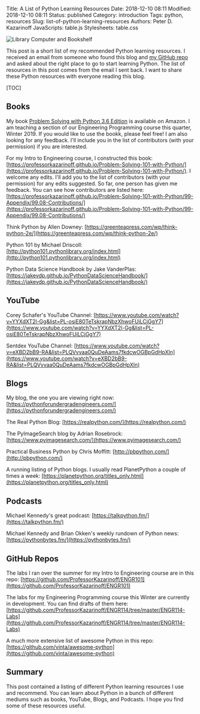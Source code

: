 Title: A List of Python Learning Resources
Date: 2018-12-10 08:11
Modified: 2018-12-10 08:11
Status: published
Category: introduction
Tags: python, resources
Slug: list-of-python-learning-resources
Authors: Peter D. Kazarinoff
JavaScripts: table.js
Stylesheets: table.css

![Library Computer and Bookshelf]({filename}/posts/resources/images/computer_in_library.png)

This post is a short list of my recommended Python learning resources. I received an email from someone who found this blog and [my GitHub repo](https://github.com/ProfessorKazarinoff) and asked about the right place to go to start learning Python. The list of resources in this post comes from the email I sent back. I want to share these Python resources with everyone reading this blog.

[TOC]

## Books

My book [Problem Solving with Python 3.6 Edition](https://www.amazon.com/dp/B07M7S6LTT/ref=sr_1_5?ie=UTF8&qid=1547223360&sr=8-5&keywords=kazarinoff) is available on Amazon. I am teaching a section of our Engineering Programming course this quarter, Winter 2019. If you would like to use the bookk, please feel free! I am also looking for any feedback. I'll include you in the list of contributors (with your permission) if you are interested.

For my Intro to Engineering course, I constructed this book: [https://professorkazarinoff.github.io/Problem-Solving-101-with-Python/](https://professorkazarinoff.github.io/Problem-Solving-101-with-Python/). I welcome any edits. I'll add you to the list of contributors (with your permission) for any edits suggested. So far, one person has given me feedback. You can see how contributors are listed here: [https://professorkazarinoff.github.io/Problem-Solving-101-with-Python/99-Appendix/99.08-Contributions/](https://professorkazarinoff.github.io/Problem-Solving-101-with-Python/99-Appendix/99.08-Contributions/)

Think Python by Allen Downey: [https://greenteapress.com/wp/think-python-2e/](https://greenteapress.com/wp/think-python-2e/)

Python 101 by Michael Driscoll: [http://python101.pythonlibrary.org/index.html](http://python101.pythonlibrary.org/index.html)

Python Data Science Handbook by Jake VanderPlas: [https://jakevdp.github.io/PythonDataScienceHandbook/](https://jakevdp.github.io/PythonDataScienceHandbook/)

## YouTube

Corey Schafer's YouTube Channel: [https://www.youtube.com/watch?v=YYXdXT2l-Gg&list=PL-osiE80TeTskrapNbzXhwoFUiLCjGgY7](https://www.youtube.com/watch?v=YYXdXT2l-Gg&list=PL-osiE80TeTskrapNbzXhwoFUiLCjGgY7)

Sentdex YouTube Channel: [https://www.youtube.com/watch?v=eXBD2bB9-RA&list=PLQVvvaa0QuDeAams7fkdcwOGBpGdHpXln](https://www.youtube.com/watch?v=eXBD2bB9-RA&list=PLQVvvaa0QuDeAams7fkdcwOGBpGdHpXln)

## Blogs

My blog, the one you are viewing right now: [https://pythonforundergradengineers.com/](https://pythonforundergradengineers.com/)

The Real Python Blog: [https://realpython.com/](https://realpython.com/)

The PyImageSearch blog by Adrian Rosebrock: [https://www.pyimagesearch.com/](https://www.pyimagesearch.com/)

Practical Business Python by Chris Moffitt: [http://pbpython.com/](http://pbpython.com/)

A running listing of Python blogs. I usually read PlanetPython a couple of times a week: [https://planetpython.org/titles_only.html](https://planetpython.org/titles_only.html)

## Podcasts

Michael Kennedy's great podcast: [https://talkpython.fm/](https://talkpython.fm/)

Michael Kennedy and Brian Okken's weekly rundown of Python news: [https://pythonbytes.fm/](https://pythonbytes.fm/)

## GitHub Repos

The labs I ran over the summer for my Intro to Engineering course are in this repo: [https://github.com/ProfessorKazarinoff/ENGR101](https://github.com/ProfessorKazarinoff/ENGR101)


The labs for my Engineering Programming course this Winter are currently in development. You can find drafts of them here: [https://github.com/ProfessorKazarinoff/ENGR114/tree/master/ENGR114-Labs](https://github.com/ProfessorKazarinoff/ENGR114/tree/master/ENGR114-Labs)

A much more extensive list of awesome Python in this repo: [https://github.com/vinta/awesome-python](https://github.com/vinta/awesome-python)

## Summary

This post contained a listing of different Python learning resources I use and recommend. You can learn about Python in a bunch of different mediums such as books, YouTube, Blogs, and Podcasts. I hope you find some of these resources useful.
